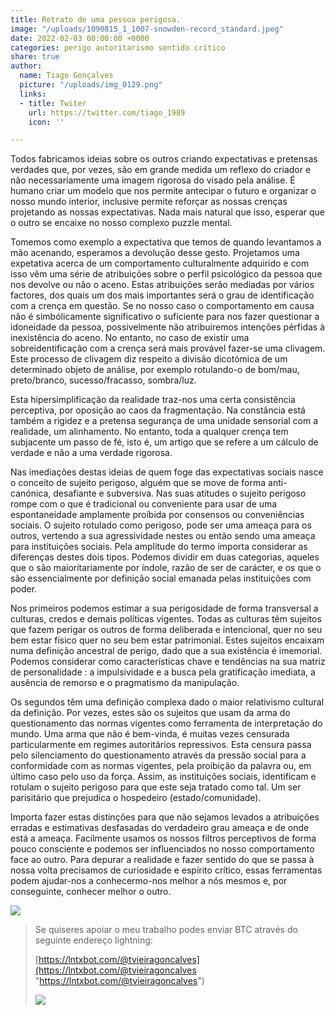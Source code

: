 ```yaml
---
title: Retrato de uma pessoa perigosa.
image: "/uploads/1090815_1_1007-snowden-record_standard.jpeg"
date: 2022-02-03 00:00:00 +0000
categories: perigo autoritarismo sentido crítico
share: true
author:
  name: Tiago Gonçalves
  picture: "/uploads/img_0129.png"
  links:
  - title: Twiter
    url: https://twitter.com/tiago_1989
    icon: ''

---
```

Todos fabricamos ideias sobre os outros criando expectativas e pretensas verdades que, por vezes, são em grande medida um reflexo do criador e não necessariamente uma imagem rigorosa do visado pela análise.  É humano criar um modelo que nos permite antecipar o futuro e organizar o nosso mundo interior, inclusive permite reforçar as nossas crenças projetando  as nossas expectativas. Nada mais natural que isso, esperar que o outro se encaixe no nosso complexo puzzle mental.

Tomemos como exemplo a expectativa que temos de quando levantamos a mão acenando, esperamos a devolução desse gesto. Projetamos uma expetativa acerca de um comportamento culturalmente adquirido e com isso vêm uma série de atribuições sobre o perfil psicológico da pessoa que nos devolve ou não o aceno. Estas atribuições serão mediadas por vários factores, dos quais um dos mais importantes será o grau de identificação com a crença em questão. Se no nosso caso o comportamento em causa não é simbólicamente significativo o suficiente para nos fazer questionar a idoneidade da pessoa, possivelmente não atribuiremos intenções pérfidas à inexistência do aceno. No entanto, no caso de existir uma sobreidentificação com a crença será mais provável fazer-se uma clivagem. Este processo de clivagem diz respeito a divisão dicotómica de um determinado objeto de análise, por exemplo rotulando-o de bom/mau, preto/branco, sucesso/fracasso, sombra/luz.

Esta hipersimplificação da realidade traz-nos uma certa consistência perceptiva, por oposição ao caos da fragmentação. Na constância está  também a rigidez e a pretensa segurança de uma unidade sensorial com a realidade, um alinhamento. No entanto, toda a qualquer crença tem subjacente um passo de fé, isto é, um artigo que se refere a um cálculo de verdade e não a uma verdade rigorosa.

Nas imediações destas ideias de quem foge das expectativas sociais nasce o conceito de sujeito perigoso, alguém que se move de forma anti-canónica, desafiante e subversiva. Nas suas atitudes o sujeito perigoso rompe com o que é tradicional ou conveniente para usar de uma espontaneidade amplamente proíbida por consensos ou conveniências sociais. O sujeito rotulado como perigoso, pode ser uma ameaça para os outros, vertendo a sua agressividade nestes ou então sendo uma ameaça para instituições sociais. Pela amplitude do termo importa considerar as diferenças destes dois tipos. Podemos dividir em duas categorias, aqueles que o são maioritariamente por índole, razão de ser de carácter, e os que o são essencialmente por definição social emanada pelas instituições com poder.

Nos primeiros podemos estimar a sua perigosidade de forma transversal a culturas, credos e demais políticas vigentes. Todas as culturas têm sujeitos que fazem perigar os outros de forma deliberada e intencional, quer no seu bem estar físico quer no seu bem estar patrimonial. Estes sujeitos encaixam numa definição ancestral de perigo, dado que a sua existência é imemorial. Podemos considerar como características chave e  tendências na sua matriz de personalidade : a impulsividade e a busca pela gratificação imediata, a ausência de remorso e o pragmatismo da manipulação.

Os segundos têm uma definição complexa dado o maior relativismo cultural da definição. Por vezes, estes são os sujeitos que usam da arma do questionamento das normas vigentes como ferramenta de interpretação do mundo. Uma arma que não é bem-vinda, é muitas vezes censurada particularmente em regimes autoritários repressivos. Esta censura passa pelo silenciamento do questionamento através da pressão social para a conformidade com as normas vigentes, pela proibição da palavra ou, em último caso pelo uso da força. Assim, as instituições sociais, identificam e rotulam o sujeito perigoso para que este seja tratado como tal. Um ser parisitário que prejudica o hospedeiro (estado/comunidade).

Importa fazer estas distinções para que não sejamos levados a atribuições erradas e estimativas desfasadas do verdadeiro grau ameaça e de onde está a ameaça. Facilmente usamos os nossos filtros perceptivos de forma pouco consciente e podemos ser influenciados no nosso comportamento face ao outro. Para depurar a realidade e fazer sentido do que se passa à nossa volta precisamos de curiosidade e espírito crítico, essas ferramentas podem ajudar-nos a conhecermo-nos melhor a nós mesmos e, por conseguinte, conhecer melhor o outro.

![](https://i.imgur.com/jqASp3X.png)

> Se quiseres apoiar o meu trabalho podes enviar BTC através do seguinte endereço lightning:
>
> [https://lntxbot.com/@tvieiragoncalves](https://lntxbot.com/@tvieiragoncalves "https://lntxbot.com/@tvieiragoncalves")
>
> ![](https://i.imgur.com/v8i5Xd3.png)
